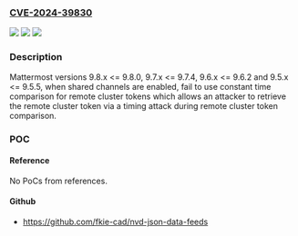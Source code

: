 ### [CVE-2024-39830](https://cve.mitre.org/cgi-bin/cvename.cgi?name=CVE-2024-39830)
![](https://img.shields.io/static/v1?label=Product&message=Mattermost&color=blue)
![](https://img.shields.io/static/v1?label=Version&message=n%2Fa&color=blue)
![](https://img.shields.io/static/v1?label=Vulnerability&message=CWE-287%3A%20Improper%20Authentication&color=brighgreen)

### Description

Mattermost versions 9.8.x <= 9.8.0, 9.7.x <= 9.7.4, 9.6.x <= 9.6.2 and 9.5.x <= 9.5.5, when shared channels are enabled, fail to use constant time comparison for remote cluster tokens which allows an attacker to retrieve the remote cluster token via a timing attack during remote cluster token comparison.

### POC

#### Reference
No PoCs from references.

#### Github
- https://github.com/fkie-cad/nvd-json-data-feeds

